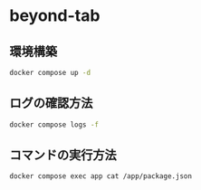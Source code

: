 # beyond-tab 

## 環境構築
```sh
docker compose up -d 
```

## ログの確認方法
```sh
docker compose logs -f
```

## コマンドの実行方法
```sh
docker compose exec app cat /app/package.json
```